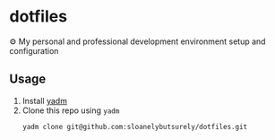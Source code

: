 # dotfiles
⚙️ My personal and professional development environment setup and configuration

## Usage

1. Install [yadm](https://yadm.io/docs/install)
2. Clone this repo using `yadm`
    ```sh
    yadm clone git@github.com:sloanelybutsurely/dotfiles.git
    ```

